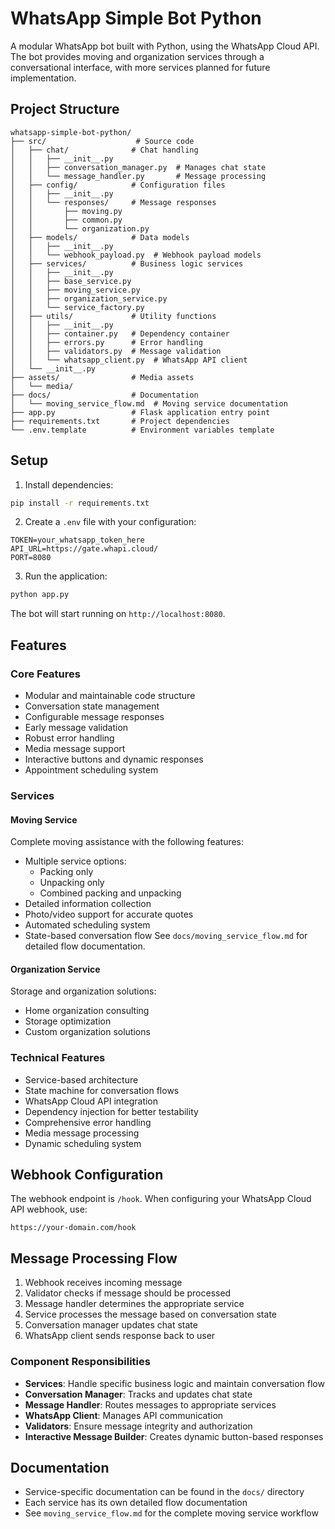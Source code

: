 # WhatsApp Simple Bot Python

A modular WhatsApp bot built with Python, using the WhatsApp Cloud API. The bot provides moving and organization services through a conversational interface, with more services planned for future implementation.

## Project Structure

```
whatsapp-simple-bot-python/
├── src/                    # Source code
│   ├── chat/              # Chat handling
│   │   ├── __init__.py
│   │   ├── conversation_manager.py  # Manages chat state
│   │   └── message_handler.py       # Message processing
│   ├── config/            # Configuration files
│   │   ├── __init__.py
│   │   └── responses/     # Message responses
│   │       ├── moving.py
│   │       ├── common.py
│   │       └── organization.py
│   ├── models/            # Data models
│   │   ├── __init__.py
│   │   └── webhook_payload.py  # Webhook payload models
│   ├── services/          # Business logic services
│   │   ├── __init__.py
│   │   ├── base_service.py
│   │   ├── moving_service.py
│   │   ├── organization_service.py
│   │   └── service_factory.py
│   ├── utils/             # Utility functions
│   │   ├── __init__.py
│   │   ├── container.py   # Dependency container
│   │   ├── errors.py      # Error handling
│   │   ├── validators.py  # Message validation
│   │   └── whatsapp_client.py  # WhatsApp API client
│   └── __init__.py
├── assets/                # Media assets
│   └── media/            
├── docs/                  # Documentation
│   └── moving_service_flow.md  # Moving service documentation
├── app.py                 # Flask application entry point
├── requirements.txt       # Project dependencies
└── .env.template          # Environment variables template
```

## Setup

1. Install dependencies:
```bash
pip install -r requirements.txt
```

2. Create a `.env` file with your configuration:
```env
TOKEN=your_whatsapp_token_here
API_URL=https://gate.whapi.cloud/
PORT=8080
```

3. Run the application:
```bash
python app.py
```

The bot will start running on `http://localhost:8080`.

## Features

### Core Features
- Modular and maintainable code structure
- Conversation state management
- Configurable message responses
- Early message validation
- Robust error handling
- Media message support
- Interactive buttons and dynamic responses
- Appointment scheduling system

### Services

#### Moving Service
Complete moving assistance with the following features:
- Multiple service options:
  - Packing only
  - Unpacking only
  - Combined packing and unpacking
- Detailed information collection
- Photo/video support for accurate quotes
- Automated scheduling system
- State-based conversation flow
See `docs/moving_service_flow.md` for detailed flow documentation.

#### Organization Service
Storage and organization solutions:
- Home organization consulting
- Storage optimization
- Custom organization solutions

### Technical Features
- Service-based architecture
- State machine for conversation flows
- WhatsApp Cloud API integration
- Dependency injection for better testability
- Comprehensive error handling
- Media message processing
- Dynamic scheduling system

## Webhook Configuration

The webhook endpoint is `/hook`. When configuring your WhatsApp Cloud API webhook, use:
```
https://your-domain.com/hook
```

## Message Processing Flow

1. Webhook receives incoming message
2. Validator checks if message should be processed
3. Message handler determines the appropriate service
4. Service processes the message based on conversation state
5. Conversation manager updates chat state
6. WhatsApp client sends response back to user

### Component Responsibilities

- **Services**: Handle specific business logic and maintain conversation flow
- **Conversation Manager**: Tracks and updates chat state
- **Message Handler**: Routes messages to appropriate services
- **WhatsApp Client**: Manages API communication
- **Validators**: Ensure message integrity and authorization
- **Interactive Message Builder**: Creates dynamic button-based responses

## Documentation

- Service-specific documentation can be found in the `docs/` directory
- Each service has its own detailed flow documentation
- See `moving_service_flow.md` for the complete moving service workflow
